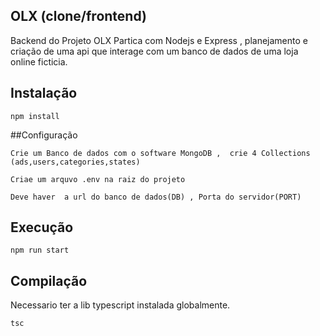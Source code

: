 ## OLX (clone/frontend)


Backend do Projeto OLX
Partica com Nodejs e Express , planejamento  e criação de uma api que interage com um banco de dados de uma loja online ficticia.



## Instalação


`npm install`


##Configuração

`Crie um Banco de dados com o software MongoDB ,  crie 4 Collections (ads,users,categories,states)`

`Criae um arquvo .env na raiz do projeto`

`Deve haver  a url do banco de dados(DB) , Porta do servidor(PORT)`


## Execução


`npm run start`


## Compilação

 Necessario ter a lib typescript instalada globalmente.

`tsc`